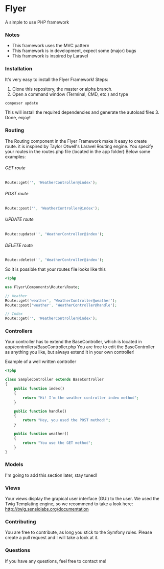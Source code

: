 Flyer
=========

A simple to use PHP framework

### Notes
* This framework uses the MVC pattern
* This framework is in development, expect some (major) bugs
* This framework is inspired by Laravel

### Installation

It's very easy to install the Flyer Framework!
Steps:

1. Clone this repository, the master or alpha branch.
2. Open a command window (Terminal, CMD, etc.) and type
```bash
composer update
```
This will install the required dependencies and generate the autoload files
3. Done, enjoy!

### Routing

The Routing component in the Flyer Framework make it easy to create route. it is inspired by Taylor Otwell's Laravel Routing engine. You specify your routes in the routes.php file (located in the app folder) 
Below some examples:

###### GET route
```php
Route::get('', 'WeatherController@index');
```

###### POST route
```php
Route::post('', 'WeatherController@index');
```

###### UPDATE route
```php
Route::update('', 'WeatherController@index');
```

###### DELETE route
```php
Route::delete('', 'WeatherController@index');
```

So it is possible that your routes file looks like this

```php
<?php

use Flyer\Components\Router\Route;

// Weather
Route::get('weather', 'WeatherController@weather');
Route::post('weather', 'WeatherController@handle');

// Index
Route::get('', 'WeatherController@index');

```

### Controllers

Your controller has to extend the BaseController, which is located in app/controllers/BaseController.php
You are free to edit the BaseController as anything you like, but always extend it in your own controller!

Example of a well written controller

```php
<?php

class SampleController extends BaseController
{
	public function index()
	{
		return "Hi! I'm the weather controller index method";
	}

	public function handle()
	{
		return "Hey, you used the POST method!";
	}

	public function weather()
	{
		return "You use the GET method";
	}
}
```

### Models

I'm going to add this section later, stay tuned!

### Views

Your views display the grapical user interface (GUI) to the user. We used the Twig Templating engine, so we recommend to take a look here: http://twig.sensiolabs.org/documentation

### Contributing

You are free to contribute, as long you stick to the Symfony rules. 
Please create a pull request and I will take a look at it.

### Questions

If you have any questions, feel free to contact me!






